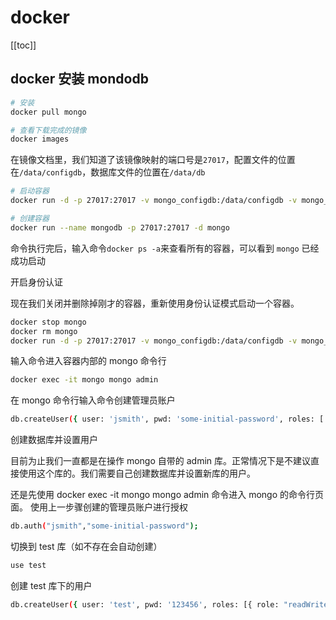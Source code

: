# docker

[[toc]]

## docker 安装 mondodb

```sh
# 安装
docker pull mongo

# 查看下载完成的镜像
docker images
```

在镜像文档里，我们知道了该镜像映射的端口号是`27017`，配置文件的位置在`/data/configdb`，数据库文件的位置在`/data/db`

```sh
# 启动容器
docker run -d -p 27017:27017 -v mongo_configdb:/data/configdb -v mongo_db:/data/db --name mongo docker.io/mongo
```

```sh
# 创建容器
docker run --name mongodb -p 27017:27017 -d mongo
```

命令执行完后，输入命令`docker ps -a`来查看所有的容器，可以看到 `mongo` 已经成功启动

开启身份认证

现在我们关闭并删除掉刚才的容器，重新使用身份认证模式启动一个容器。

```sh
docker stop mongo
docker rm mongo
docker run -d -p 27017:27017 -v mongo_configdb:/data/configdb -v mongo_db:/data/db --name mongo docker.io/mongo --auth
```

输入命令进入容器内部的 mongo 命令行

```sh
docker exec -it mongo mongo admin
```

在 mongo 命令行输入命令创建管理员账户

```sh
db.createUser({ user: 'jsmith', pwd: 'some-initial-password', roles: [ { role: "userAdminAnyDatabase", db: "admin" } ] });
```

创建数据库并设置用户

目前为止我们一直都是在操作 mongo 自带的 admin 库。正常情况下是不建议直接使用这个库的。我们需要自己创建数据库并设置新库的用户。

还是先使用 docker exec -it mongo mongo admin 命令进入 mongo 的命令行页面。
使用上一步骤创建的管理员账户进行授权

```sh
db.auth("jsmith","some-initial-password");
```

切换到 test 库（如不存在会自动创建）

```sh
use test
```

创建 test 库下的用户

```sh
db.createUser({ user: 'test', pwd: '123456', roles: [{ role: "readWrite", db: "test" }] });
```
